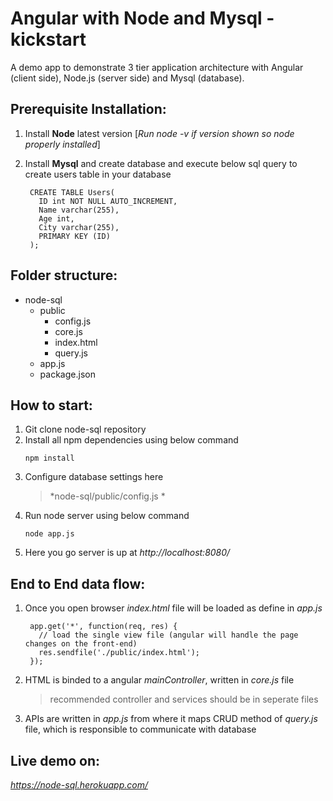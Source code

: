 # Angular with Node and Mysql - kickstart
  A demo app to demonstrate 3 tier application architecture with Angular (client side), Node.js (server side) and Mysql (database).
  
## Prerequisite Installation:

  1. Install **Node** latest version [*Run node -v if version shown so node properly installed*]
  2. Install **Mysql** and create database and execute below sql query to create users table in your database
  
     ```
      CREATE TABLE Users(
        ID int NOT NULL AUTO_INCREMENT,
        Name varchar(255),
        Age int,
        City varchar(255),
        PRIMARY KEY (ID)
      );
     ```
## Folder structure:

  - node-sql 
    - public
      - config.js
      - core.js
      - index.html
      - query.js
    - app.js
    - package.json

## How to start:

  1. Git clone node-sql repository
  2. Install all npm dependencies using below command
      ```
      npm install
      ```
  3. Configure database settings here
     > *node-sql/public/config.js *
  4. Run node server using below command
     ```
     node app.js
     ```
  5. Here you go server is up at *http://localhost:8080/*

## End to End data flow:

  1. Once you open browser *index.html* file will be loaded as define in *app.js*
      ```
       app.get('*', function(req, res) {
         // load the single view file (angular will handle the page changes on the front-end)
         res.sendfile('./public/index.html'); 
       });
       ```
  2. HTML is binded to a angular *mainController*, written in *core.js* file
     > recommended controller and services should be in seperate files
  3. APIs are written in *app.js* from where it maps CRUD method of *query.js* file, which is responsible to communicate with database

## Live demo on:
  *https://node-sql.herokuapp.com/*
